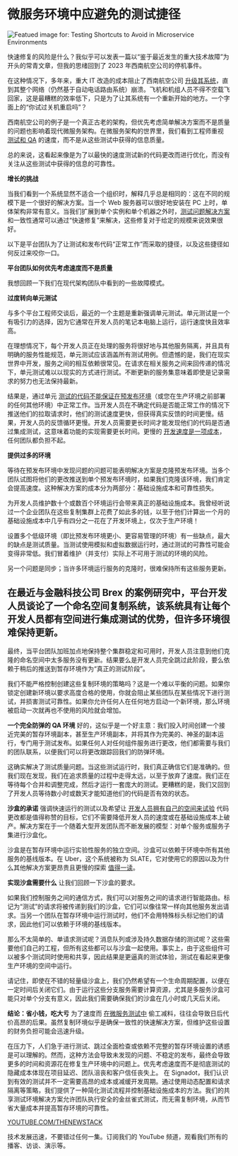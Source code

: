 # 微服务环境中应避免的测试捷径

![Featued image for: Testing Shortcuts to Avoid in Microservice Environments](https://cdn.thenewstack.io/media/2024/09/e7c91d21-shark-1024x576.jpg)

快速修复的风险是什么？我似乎可以发表一篇以“鉴于最近发生的重大技术故障”为开头的常青文章，但我的思绪回到了 2023 年西南航空公司的停机事件。

在这种情况下，多年来，重大 IT 改造的成本阻止了西南航空公司 [升级其系统](https://thenewstack.io/faa-flight-cancellations-a-lesson-in-application-resiliency/)，直到其整个网络（仍然基于自动电话路由系统）崩溃。飞机和机组人员不得不空载飞回家，这是最糟糕的效率低下，只是为了让其系统有一个重新开始的地方。一个字面上的“你试过关机重启吗”？

西南航空公司的例子是一个真正古老的架构，但优先考虑简单解决方案而不是质量的问题也影响着现代微服务架构。在微服务架构的世界里，我们看到工程师重视 [测试和 QA](https://roadmap.sh/qa) 的速度，而不是从这些测试中获得的信息质量。

总的来说，这看起来像是为了以最快的速度测试新的代码更改而进行优化，而没有关注从这些测试中获得的信息的可靠性。

**增长的挑战**

当我们看到一个系统显然不适合一个组织时，解释几乎总是相同的：这在不同的规模下是一个很好的解决方案。当一个 Web 服务器可以很好地安装在 PC 上时，单体架构非常有意义。当我们扩展到单个实例和单个机器之外时，[测试问题解决方案](https://thenewstack.io/shifting-testing-left-the-request-isolation-solution/) 和一致性通常可以通过“快速修复”来解决，这些修复对于给定的规模来说效果很好。

以下是平台团队为了让测试和发布代码“正常工作”而采取的捷径，以及这些捷径如何反过来咬你一口。

**平台团队如何优先考虑速度而不是质量**

我想回顾一下我们在现代架构团队中看到的一些故障模式。

**过度转向单元测试**

与多个平台工程师交谈后，最近的一个主题是重新强调单元测试。单元测试是一个有吸引力的选择，因为它通常在开发人员的笔记本电脑上运行，运行速度快且效率高。

在理想情况下，每个开发人员正在处理的服务将很好地与其他服务隔离，并且具有明确的服务性能规范，单元测试应该涵盖所有测试用例。但遗憾的是，我们在现实世界中开发，服务之间的相互依赖很常见。在请求在相关服务之间来回传递的情况下，单元测试难以以现实的方式进行测试。不断更新的服务集意味着即使是记录需求的努力也无法保持最新。

结果是，通过单元 [测试的代码不能保证在预发布环境](https://thenewstack.io/why-staging-doesnt-scale-for-microservice-testing/)（或您在生产环境之前部署的任何其他环境）中正常工作。当开发人员在不确定代码是否能正常工作的情况下推送他们的拉取请求时，他们的测试速度更快，但获得真实反馈的时间更慢。结果，开发人员的反馈循环更慢。开发人员需要更长时间才能发现他们的代码是否通过集成测试，这意味着功能的实现需要更长时间。更慢的 [开发速度是一项成本](https://thenewstack.io/cutting-the-high-cost-of-testing-microservices/)，任何团队都负担不起。

**提供过多的环境**

等待在预发布环境中发现问题的问题可能表明解决方案是克隆预发布环境。当多个团队试图将他们的更改推送到单个预发布环境时，如果我们克隆该环境，我们肯定会提高速度。这种解决方案的成本分为两部分：基础设施成本和可靠性损失。

为开发人员维护数十个或数百个环境运行会带来真正的基础设施成本。我曾经听说过一个企业团队在这些复制集群上花费了如此多的钱，以至于他们计算出一个月的基础设施成本中几乎有四分之一花在了开发环境上，仅次于生产环境！

设置多个低级环境（即比预发布环境更小、更容易管理的环境）有一些缺点，最大的缺点是测试质量。当测试使用模拟和虚拟数据运行时，通过测试的可靠性可能会变得非常低。我们冒着维护（并支付）实际上不可用于测试的环境的风险。

另一个问题是同步；当许多环境运行服务的克隆时，很难保持所有这些服务更新。
## 在最近与金融科技公司 Brex 的案例研究中，平台开发人员谈论了一个命名空间复制系统，该系统具有让每个开发人员都有空间进行集成测试的优势，但许多环境很难保持更新。

最终，当平台团队加班加点地保持整个集群稳定和可用时，开发人员注意到他们克隆的命名空间中太多服务没有更新。结果要么是开发人员完全跳过此阶段，要么依赖于稍后的推送到暂存环境作为“真正的测试阶段”。

我们不能严格控制创建这些复制环境的策略吗？这是一个难以平衡的问题。如果你锁定创建新环境以要求高度合格的使用，你就会阻止某些团队在某些情况下进行测试，并损害测试可靠性。如果你允许任何人在任何地方启动一个新环境，那么环境被启动一次就再也不使用的风险就会增加。

**一个完全防弹的 QA 环境**
好的，这似乎是一个好主意：我们投入时间创建一个接近完美的暂存环境副本，甚至生产环境副本，并将其作为完美的、神圣的副本运行，专门用于测试发布。如果任何人对任何组件服务进行更改，他们都需要与我们的团队联系，以便我们可以将更改跟踪回我们的防弹环境。

这确实解决了测试质量问题。当这些测试运行时，我们真正确信它们是准确的。但我们现在发现，我们在追求质量的过程中走得太远，以至于放弃了速度。我们正在等待每个合并和调整完成，然后才运行一套庞大的测试。更糟糕的是，我们又回到了开发人员等待数小时或数天才能知道他们的代码是否有效的状态。

**沙盒的承诺**
强调快速运行的测试以及希望让 [开发人员拥有自己的空间来试验](https://thenewstack.io/7-reasons-why-developer-experience-is-a-strategic-priority/) 代码更改都是值得称赞的目标，它们不需要降低开发人员的速度或在基础设施成本上破产。解决方案在于一个随着大型开发团队而不断发展的模型：对单个服务或服务子集进行沙盒化。

沙盒是在暂存环境中运行实验性服务的独立空间。沙盒可以依赖于环境中所有其他服务的基线版本。在 Uber，这个系统被称为 SLATE，它对使用它的原因以及为什么其他解决方案更昂贵且更慢的探索 [值得一读](https://www.uber.com/blog/simplifying-developer-testing-through-slate/)。

**实现沙盒需要什么**
让我们回顾一下沙盒的要求。

如果我们控制服务之间的通信方式，我们可以对服务之间的请求进行智能路由。标记为“测试”的请求将被传递到我们的沙盒，它们可以像往常一样向其他服务发出请求。当另一个团队在暂存环境中运行测试时，他们不会用特殊标头标记他们的请求，因此他们可以依赖于环境的基线版本。

那么不太简单的、单请求测试呢？消息队列或涉及持久数据存储的测试呢？这些需要他们自己的工程，但所有这些都可以与沙盒一起使用。事实上，由于这些组件可以被多个测试同时使用和共享，因此结果是更逼真的测试体验，测试在看起来更像生产环境的空间中运行。

请记住，即使在不错的轻量级沙盒上，我们仍然希望有一个生命周期配置，以便在一定时间后关闭它们。由于运行这些分支服务需要计算资源，尤其是多服务沙盒可能只对单个分支有意义，因此我们需要确保我们的沙盒在几小时或几天后关闭。

**结论：省小钱，吃大亏**
为了速度而 [在微服务测试中](https://thenewstack.io/shift-left-on-a-budget-cost-savvy-testing-for-microservices/) 偷工减料，往往会导致日后代价高昂的后果。虽然复制环境似乎是确保一致性的快速解决方案，但维护这些设置的财务负担可能会迅速升级。

在压力下，人们急于进行测试、跳过全面检查或依赖不完整的暂存环境设置的诱惑是可以理解的。然而，这种方法会导致未发现的问题、不稳定的发布，最终会导致更多的时间和资源花在修复生产环境中的问题上。优先考虑速度而不是彻底测试的隐藏成本体现在项目延迟、团队沮丧和客户信任丧失上。
在 Signadot，我们认识到有效的测试并不一定需要高昂的成本或减缓开发周期。通过使用动态配置和请求隔离等策略，我们提供了一种简化测试流程并控制基础设施成本的方法。我们的共享测试环境解决方案允许团队执行安全的金丝雀式测试，而无需复制环境，从而节省大量成本并提高暂存环境的可靠性。

[YOUTUBE.COM/THENEWSTACK](https://youtube.com/thenewstack?sub_confirmation=1)

技术发展迅速，不要错过任何一集。订阅我们的 YouTube 频道，观看我们所有的播客、访谈、演示等。